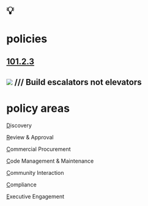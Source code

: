 # 💡
# policies

[101.2.3](https://digital-sustainability.github.io/module-eoss-ospo101/module2/#section-developing-open-source-policies)
--
[![](https://images.unsplash.com/photo-1551814360-3c38192c5688?ixlib=rb-1.2.1&ixid=MnwxMjA3fDB8MHxwaG90by1wYWdlfHx8fGVufDB8fHx8&auto=format&fit=crop&w=2070&q=80)](https://unsplash.com/photos/7Sgw_56YVQI)
///
Build escalators not elevators
--
# policy areas

[D](https://digital-sustainability.github.io/module-eoss-ospo101/module2/#discovery)iscovery

[R](https://digital-sustainability.github.io/module-eoss-ospo101/module2/#review--approval)eview & Approval

[C](https://digital-sustainability.github.io/module-eoss-ospo101/module2/#commercial-procurement)ommercial Procurement

[C](https://digital-sustainability.github.io/module-eoss-ospo101/module2/#code-management--maintenance)ode Management & Maintenance

[C](https://digital-sustainability.github.io/module-eoss-ospo101/module2/#community-interaction)ommunity Interaction

[C](https://digital-sustainability.github.io/module-eoss-ospo101/module2/#compliance)ompliance

[E](https://digital-sustainability.github.io/module-eoss-ospo101/module2/#executive-engagement)xecutive Engagement
